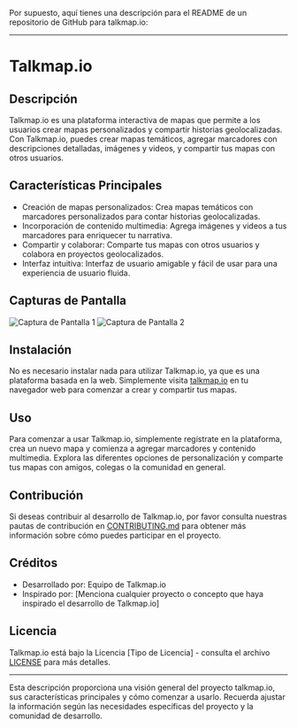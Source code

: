 Por supuesto, aquí tienes una descripción para el README de un repositorio de GitHub para talkmap.io:

---

# Talkmap.io

## Descripción
Talkmap.io es una plataforma interactiva de mapas que permite a los usuarios crear mapas personalizados y compartir historias geolocalizadas. Con Talkmap.io, puedes crear mapas temáticos, agregar marcadores con descripciones detalladas, imágenes y videos, y compartir tus mapas con otros usuarios.

## Características Principales
- Creación de mapas personalizados: Crea mapas temáticos con marcadores personalizados para contar historias geolocalizadas.
- Incorporación de contenido multimedia: Agrega imágenes y videos a tus marcadores para enriquecer tu narrativa.
- Compartir y colaborar: Comparte tus mapas con otros usuarios y colabora en proyectos geolocalizados.
- Interfaz intuitiva: Interfaz de usuario amigable y fácil de usar para una experiencia de usuario fluida.

## Capturas de Pantalla
![Captura de Pantalla 1](ruta/a/imagen1.png)
![Captura de Pantalla 2](ruta/a/imagen2.png)

## Instalación
No es necesario instalar nada para utilizar Talkmap.io, ya que es una plataforma basada en la web. Simplemente visita [talkmap.io](https://talkmap.io) en tu navegador web para comenzar a crear y compartir tus mapas.

## Uso
Para comenzar a usar Talkmap.io, simplemente regístrate en la plataforma, crea un nuevo mapa y comienza a agregar marcadores y contenido multimedia. Explora las diferentes opciones de personalización y comparte tus mapas con amigos, colegas o la comunidad en general.

## Contribución
Si deseas contribuir al desarrollo de Talkmap.io, por favor consulta nuestras pautas de contribución en [CONTRIBUTING.md](CONTRIBUTING.md) para obtener más información sobre cómo puedes participar en el proyecto.

## Créditos
- Desarrollado por: Equipo de Talkmap.io
- Inspirado por: [Menciona cualquier proyecto o concepto que haya inspirado el desarrollo de Talkmap.io]

## Licencia
Talkmap.io está bajo la Licencia [Tipo de Licencia] - consulta el archivo [LICENSE](LICENSE) para más detalles.

---
Esta descripción proporciona una visión general del proyecto talkmap.io, sus características principales y cómo comenzar a usarlo. Recuerda ajustar la información según las necesidades específicas del proyecto y la comunidad de desarrollo.
